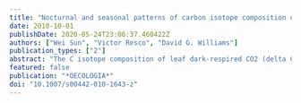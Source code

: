 ```yaml
---
title: "Nocturnal and seasonal patterns of carbon isotope composition of leaf dark-respired carbon dioxide differ among dominant species in a semiarid savanna"
date: 2010-10-01
publishDate: 2020-05-24T23:06:37.460422Z
authors: ["Wei Sun", "Victor Resco", "David G. Williams"]
publication_types: ["2"]
abstract: "The C isotope composition of leaf dark-respired CO2 (delta C-13(l)) integrates short-term metabolic responses to environmental change and is potentially recorded in the isotopic signature of ecosystem-level respiration. Species differences in photosynthetic pathway, resource acquisition and allocation patterns, and associated isotopic fractionations at metabolic branch points can influence delta C-13(l), and differences are likely to be modified by seasonal variation in drought intensity. We measured delta C-13(l) in two deep-rooted C-3 trees (Prosopis velutina and Celtis reticulata), and two relatively shallow-rooted perennial herbs (a C-3 dicot Viguiera dentata and a C-4 grass Sporobolus wrightii) in a floodplain savanna ecosystem in southeastern Arizona, USA during the dry pre-monsoon and wet monsoon seasons. delta C-13(l) decreased during the nighttime and reached minimum values at pre-dawn in all species. The magnitude of nocturnal shift in delta C-13(l) differed among species and between pre-monsoon and monsoon seasons. During the pre-monsoon season, the magnitude of the nocturnal shift in delta C-13(l) in the deep-rooted C-3 trees P. velutina (2.8 +/- A 0.4aEuro degrees) and C. reticulata (2.9 +/- A 0.2aEuro degrees) was greater than in the C-3 herb V. dentata (1.8 +/- A 0.4aEuro degrees) and C-4 grass S. wrightii (2.2 +/- A 0.4aEuro degrees). The nocturnal shift in delta C-13(l) in V. dentata and S. wrightii increased to 3.2 +/- A 0.1aEuro degrees and 4.6 +/- A 0.6aEuro degrees, respectively, during the monsoon season, but in C-3 trees did not change significantly from pre-monsoon values. Cumulative daytime net CO2 uptake was positively correlated with the magnitude of the nocturnal decline in delta C-13(l) across all species, suggesting that nocturnal delta C-13(l) may be controlled by C-13/C-12 fractionations associated with C substrate availability and C metabolite partitioning. Nocturnal patterns of delta C-13(l) in dominant plant species in the semiarid savanna apparently have predictable responses to seasonal changes in water availability, which is important for interpreting and modeling the C isotope signature of ecosystem-respired CO2."
featured: false
publication: "*OECOLOGIA*"
doi: "10.1007/s00442-010-1643-z"
---
```


